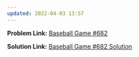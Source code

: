 ```yaml
---
updated: 2022-04-03 13:57
---
```

**Problem Link:** [Baseball Game #682](https://leetcode.com/problems/baseball-game/)

**Solution Link:** [Baseball Game #682 Solution](./Solution.java)
